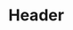 <!-- TITLE: Bolt Of Mana -->
<!-- SUBTITLE: Strikes your target with a thunderbolt, causing between 360 and 462 damage. -->

# Header